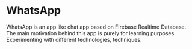 # WhatsApp
WhatsApp is an app like chat app based on Firebase Realtime Database. The main motivation behind this app is purely for learning purposes. Experimenting with different technologies, techniques.
